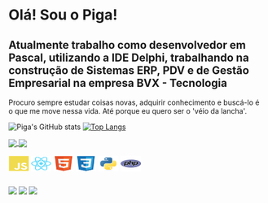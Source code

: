 # Olá! Sou o Piga!

## Atualmente trabalho como desenvolvedor em Pascal, utilizando a IDE Delphi, trabalhando na construção de Sistemas ERP, PDV e de Gestão Empresarial na empresa BVX - Tecnologia

Procuro sempre estudar coisas novas, adquirir conhecimento e buscá-lo é o que me move nessa vida. Até porque eu quero ser o 'véio da lancha'.

![Piga's GitHub stats](https://github-readme-stats.vercel.app/api?username=B-ct&count_private=true)
[![Top Langs](https://github-readme-stats.vercel.app/api/top-langs/?username=B-ct&layout=compact)](https://github.com/B-ct/github-readme-stats)

<a href="https://github.com/B-ct/github-readme-stats">
  <img align="center" src="https://github-readme-stats.vercel.app/api/pin/?username=B-ct&repo=github-readme-stats" />
</a>
<a href="https://github.com/B-ct/convoychat">
  <img align="center" src="https://github-readme-stats.vercel.app/api/pin/?username=B-ct&repo=convoychat" />
</a>

<div style="display: inline_block"><br>
  <img align="center" alt="Piga-Js" height="30" width="40" src="https://raw.githubusercontent.com/devicons/devicon/master/icons/javascript/javascript-plain.svg">
  <img align="center" alt="Piga-React" height="30" width="40" src="https://raw.githubusercontent.com/devicons/devicon/master/icons/react/react-original.svg">
  <img align="center" alt="Piga-HTML" height="30" width="40" src="https://raw.githubusercontent.com/devicons/devicon/master/icons/html5/html5-original.svg">
  <img align="center" alt="Piga-CSS" height="30" width="40" src="https://raw.githubusercontent.com/devicons/devicon/master/icons/css3/css3-original.svg">
  <img align="center" alt="Piga-Python" height="30" width="40" src="https://raw.githubusercontent.com/devicons/devicon/master/icons/python/python-original.svg">
  <img align="center" alt="Piga-Php" height="30" width="40" src="https://raw.githubusercontent.com/devicons/devicon/master/icons/php/php-original.svg">
</div>
  
  ##
 
<div> 
  <a href="https://instagram.com/brunopiga__/" target="_blank"><img src="https://img.shields.io/badge/-Instagram-%23E4405F?style=for-the-badge&logo=instagram&logoColor=white" target="_blank"></a>
  <a href = "mailto:brunopiga.contato@gmail.com"><img src="https://img.shields.io/badge/-Gmail-%23333?style=for-the-badge&logo=gmail&logoColor=white" target="_blank"></a>
  <a href="https://www.linkedin.com/in/bruno-da-cruz-piga-6343241bb/" target="_blank"><img src="https://img.shields.io/badge/-LinkedIn-%230077B5?style=for-the-badge&logo=linkedin&logoColor=white" target="_blank"></a> 
</div>
